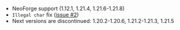  - NeoForge support (1.12.1, 1.21.4, 1.21.6-1.21.8)
 - `Illegal char` fix ([issue #2](https://github.com/Danrus1100/PlayerArmorStand/issues/2))
 - Next versions are discontinued: 1.20.2-1.20.6, 1.21.2-1.21.3, 1.21.5